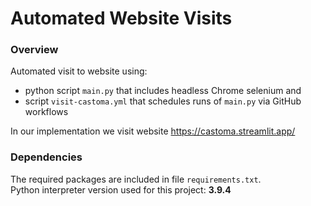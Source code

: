 # Automated Website Visits

### Overview
Automated visit to website using:
- python script ```main.py``` that includes headless Chrome selenium and
- script ```visit-castoma.yml``` that schedules runs of ```main.py``` via GitHub workflows

In our implementation we visit website https://castoma.streamlit.app/

### Dependencies
The required packages are included in file ```requirements.txt```.<br>
Python interpreter version used for this project: **3.9.4**
